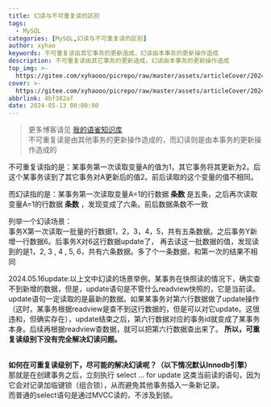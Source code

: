```yaml
---
title: 幻读与不可重复读的区别
tags:
  - MySQL
categories: [MySQL,幻读与不可重复读的区别]
author: xyhao
keywords: 不可重复读由其它事务的更新造成，幻读由本事务的更新操作造成
description: 不可重复读由其它事务的更新造成，幻读由本事务的更新操作造成
top_img: >-
  https://gitee.com/xyhaooo/picrepo/raw/master/assets/articleCover/2024-05-13-phantomReading.png
cover: >-
  https://gitee.com/xyhaooo/picrepo/raw/master/assets/articleCover/2024-05-13-phantomReading.png
abbrlink: 4bf382af
date: 2024-05-13 00:00:00
---
```

> 更多博客请见 [我的语雀知识库](https://www.yuque.com/u41117719/xd1qgc)  
> 不可重复读是由其他事务的更新操作造成的，而幻读则是由本事务的更新操作造成的  

不可重复读指的是：某事务第一次读取变量A的值为1，其它事务将其更新为2。后这个某事务读到了其它事务对A更新后的值2。前后读取的这个变量的值不相同。  
 
而幻读指的是：某事务第一次读取变量A=1的行数据 **条数** 是五条，之后再次读取变量A=1的行数据 **条数** ，发现变成了六条。前后数据条数不一致

列举一个幻读场景：  
事务X第一次读取一批量的行数据1，2，3，4，5，共有五条数据。之后事务Y新增一行数据6。后事务X对6这行数据update了，
再去读这一批数据的值，发现读到的是1，2, 3 , 4 , 5, 6，共有六条数据。多了个一条数据，和第一次的结果不相同  

2024.05.16update:以上文中幻读的场景举例，某事务在快照读的情况下，确实查不到新增的数据，但是，update语句是不管什么readview快照的，它是当前读。update语句一定读取的是最新的数据。如果某事务对第六行数据做了update操作（这时，某事务根据readview是查不到这行数据的，但是可以对它update。这很违和，但确实存在），update结束之后，第六行数据对应的事务id就变成了某事务本身。后续再根据readview查数据，就可以把第六行数据查出来了。
**所以，可重复读级别下没有完全解决幻读问题。**  
<br>

**如何在可重复读级别下，尽可能的解决幻读呢？（以下情况默认Innodb引擎）**  
那就是在创建事务之后，立刻执行 select ... for update 这类当前读的语句，因为它会对记录加临键锁（组合锁），从而避免其他事务插入一条新记录。  
而普通的select语句是通过MVCC读的，不涉及到锁。
